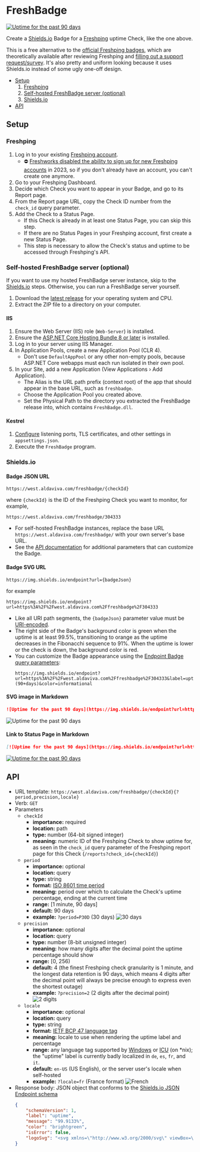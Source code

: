 FreshBadge
===

[![Uptime for the past 90 days](https://img.shields.io/endpoint?url=https%3A%2F%2Fwest.aldaviva.com%2Ffreshbadge%2F304333)](https://statuspage.freshping.io/61473-Aldaviva/check/304333?timefilter=2160)

Create a [Shields.io](https://shields.io) Badge for a [Freshping](https://freshping.io/) uptime Check, like the one above.

This is a free alternative to the [official Freshping badges](https://support.freshping.io/support/solutions/articles/50000002949-what-is-a-status-badge-), which are theoretically available after reviewing Freshping and [filling out a support request/survey](https://support.freshping.io/support/tickets/new). It's also pretty and uniform looking because it uses Shields.io instead of some ugly one-off design.

<!-- MarkdownTOC autolink="true" bracket="round" autoanchor="false" levels="1,2,3" bullets="-,1." -->

- [Setup](#setup)
    1. [Freshping](#freshping)
    1. [Self-hosted FreshBadge server \(optional\)](#self-hosted-freshbadge-server-optional)
    1. [Shields.io](#shieldsio)
- [API](#api)

<!-- /MarkdownTOC -->

## Setup

### Freshping
1. Log in to your existing [Freshping account](https://login.freshworks.com/email-login).
    - ⛔ [Freshworks disabled the ability to sign up for new Freshping accounts](https://support.freshping.io/en/support/solutions/articles/50000006524-suspension-of-new-signups-faqs) in 2023, so if you don't already have an account, you can't create one anymore.
1. Go to your Freshping Dashboard.
1. Decide which Check you want to appear in your Badge, and go to its Report page.
1. From the Report page URL, copy the Check ID number from the `check_id` query parameter.
1. Add the Check to a Status Page.
    - If this Check is already in at least one Status Page, you can skip this step.
    - If there are no Status Pages in your Freshping account, first create a new Status Page.
    - This step is necessary to allow the Check's status and uptime to be accessed through Freshping's API.

### Self-hosted FreshBadge server (optional)
If you want to use my hosted FreshBadge server instance, skip to the [Shields.io](#shieldsio) steps. Otherwise, you can run a FreshBadge server yourself.

1. Download the [latest release](https://github.com/Aldaviva/FreshBadge/releases/latest) for your operating system and CPU.
1. Extract the ZIP file to a directory on your computer.

#### IIS
1. Ensure the Web Server (IIS) role (`Web-Server`) is installed.
1. Ensure the [ASP.NET Core Hosting Bundle 8 or later](https://learn.microsoft.com/en-us/aspnet/core/host-and-deploy/iis/hosting-bundle) is installed.
1. Log in to your server using IIS Manager.
1. In Application Pools, create a new Application Pool (CLR 4).
    - Don't use `DefaultAppPool` or any other non-empty pools, because ASP.NET Core webapps must each run isolated in their own pool.
1. In your Site, add a new Application (View Applications › Add Application).
    - The Alias is the URL path prefix (context root) of the app that should appear in the base URL, such as `freshbadge`.
    - Choose the Application Pool you created above.
    - Set the Physical Path to the directory you extracted the FreshBadge release into, which contains `FreshBadge.dll`.

#### Kestrel
1. [Configure](https://learn.microsoft.com/en-us/aspnet/core/fundamentals/servers/kestrel/endpoints) listening ports, TLS certificates, and other settings in `appsettings.json`.
1. Execute the `FreshBadge` program.

### Shields.io
#### Badge JSON URL
```url
https://west.aldaviva.com/freshbadge/{checkId}
```
where `{checkId}` is the ID of the Freshping Check you want to monitor, for example,
```url
https://west.aldaviva.com/freshbadge/304333
```

- For self-hosted FreshBadge instances, replace the base URL `https://west.aldaviva.com/freshbadge/` with your own server's base URL.
- See the [API documentation](#api) for additional parameters that can customize the Badge.

#### Badge SVG URL
```url
https://img.shields.io/endpoint?url={badgeJson}
```
for example
```url
https://img.shields.io/endpoint?url=https%3A%2F%2Fwest.aldaviva.com%2Ffreshbadge%2F304333
```

- Like all URI path segments, the `{badgeJson}` parameter value must be [URI-encoded](https://developer.mozilla.org/en-US/docs/Web/JavaScript/Reference/Global_Objects/encodeURIComponent).
- The right side of the Badge's background color is green when the uptime is at least 99.5%, transitioning to orange as the uptime decreases in the Fibonacchi sequence to 91%. When the uptime is lower or the check is down, the background color is red.
- You can customize the Badge appearance using the [Endpoint Badge query parameters](https://shields.io/badges/endpoint-badge#:~:text=the%20query%20string.-,Query%20Parameters,-url%20string%20%E2%80%94):
    ```url
    https://img.shields.io/endpoint?url=https%3A%2F%2Fwest.aldaviva.com%2Ffreshbadge%2F304333&label=uptime+(90+days)&color=informational
    ```

#### SVG image in Markdown
```markdown
![Uptime for the past 90 days](https://img.shields.io/endpoint?url=https%3A%2F%2Fwest.aldaviva.com%2Ffreshbadge%2F304333)
```
![Uptime for the past 90 days](https://img.shields.io/endpoint?url=https%3A%2F%2Fwest.aldaviva.com%2Ffreshbadge%2F304333)

#### Link to Status Page in Markdown
```markdown
[![Uptime for the past 90 days](https://img.shields.io/endpoint?url=https%3A%2F%2Fwest.aldaviva.com%2Ffreshbadge%2F304333)](https://statuspage.freshping.io/61473-Aldaviva)
```
[![Uptime for the past 90 days](https://img.shields.io/endpoint?url=https%3A%2F%2Fwest.aldaviva.com%2Ffreshbadge%2F304333)](https://statuspage.freshping.io/61473-Aldaviva/check/304333?timefilter=2160)

## API

- URL template: `https://west.aldaviva.com/freshbadge/{checkId}{?period,precision,locale}`
- Verb: `GET`
- Parameters
    - `checkId`
        - **importance:** required
        - **location:** path
        - **type:** number (64-bit signed integer)
        - **meaning:** numeric ID of the Freshping Check to show uptime for, as seen in the `check_id` query parameter of the Freshping report page for this Check (`/reports?check_id={checkId}`)
    - `period`
        - **importance:** optional
        - **location:** query
        - **type:** string
        - **format:** [ISO 8601 time period](https://en.wikipedia.org/wiki/ISO_8601#Durations)
        - **meaning:** period over which to calculate the Check's uptime percentage, ending at the current time
        - **range:** [1 minute, 90 days]
        - **default:** 90 days
        - **example:** `?period=P30D` (30 days) ![30 days](https://img.shields.io/endpoint?url=https%3A%2F%2Fwest.aldaviva.com%2Ffreshbadge%2F304333%3Fperiod%3DP30D)
    - `precision`
        - **importance:** optional
        - **location:** query
        - **type:** number (8-bit unsigned integer)
        - **meaning:** how many digits after the decimal point the uptime percentage should show
        - **range:** [0, 256)
        - **default:** 4 (the finest Freshping check granularity is 1 minute, and the longest data retention is 90 days, which means 4 digits after the decimal point will always be precise enough to express even the shortest outage)
        - **example:** `?precision=2` (2 digits after the decimal point) ![2 digits](https://img.shields.io/endpoint?url=https%3A%2F%2Fwest.aldaviva.com%2Ffreshbadge%2F304333%3Fprecision%3D2)
    - `locale` 
        - **importance:** optional
        - **location:** query
        - **type:** string
        - **format:** [IETF BCP 47 language tag](https://en.wikipedia.org/wiki/IETF_language_tag)
        - **meaning:** locale to use when rendering the uptime label and percentage
        - **range:** any language tag supported by [Windows](https://learn.microsoft.com/en-us/openspecs/windows_protocols/ms-lcid/a9eac961-e77d-41a6-90a5-ce1a8b0cdb9c) or [ICU](https://icu.unicode.org/) (on *nix); the "uptime" label is currently badly localized in `de`, `es`, `fr`, and `it`.
        - **default:** `en-US` (US English), or the server user's locale when self-hosted
        - **example:** `?locale=fr` (France format) ![French](https://img.shields.io/endpoint?url=https%3A%2F%2Fwest.aldaviva.com%2Ffreshbadge%2F304333%3Flocale%3Dfr)
- Response body: JSON object that conforms to the [Shields.io JSON Endpoint schema](https://shields.io/badges/endpoint-badge#:~:text=Example%20Shields%20Response-,Schema,-Property)
    ```json
    {
        "schemaVersion": 1,
        "label": "uptime",
        "message": "99.9133%",
        "color": "brightgreen",
        "isError": false,
        "logoSvg": "<svg xmlns=\"http://www.w3.org/2000/svg\" viewBox=\"0 0 32 32\"><path fill=\"#fff\" d=\"M28 0H16C7.2 0 0 7.2 0 16s7.2 16 16 16 16-7.2 16-16V4c0-2.2-1.8-4-4-4zM16 7.7c4.4 0 8 3.5 8.3 7.8h-4l-2.4-3.1c-.2-.3-.6-.4-1-.4-.4.1-.7.3-.8.7l-1.8 5.1-1.3-1.9c-.2-.3-.5-.4-.8-.4H7.7c.2-4.4 3.9-7.8 8.3-7.8zm0 16.6c-4.1 0-7.5-2.9-8.2-6.8h3.9l2.3 3c.2.3.5.4.8.4h.2c.4-.1.7-.3.8-.7l1.8-5.1 1.5 2c.2.2.5.4.8.4h4.4c-.8 3.9-4.2 6.8-8.3 6.8z\"/></svg>"
    }
    ```
